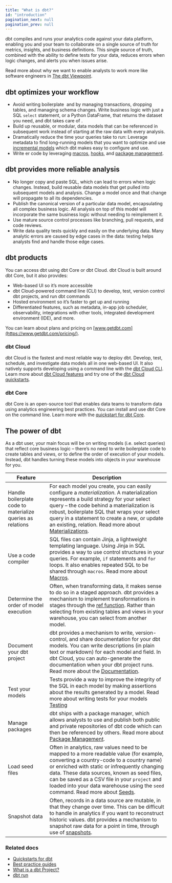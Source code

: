 ```yaml
---
title: "What is dbt?"
id: "introduction"
pagination_next: null
pagination_prev: null
---
```



<Snippet path="what-is-dbt-intro" />

dbt compiles and runs your analytics code against your data platform, enabling you and your team to collaborate on a single source of truth for metrics, insights, and business definitions. This single source of truth, combined with the ability to define tests for your data, reduces errors when logic changes, and alerts you when issues arise.

Read more about why we want to enable analysts to work more like software engineers in [The dbt Viewpoint](/community/resources/viewpoint).

## dbt optimizes your workflow

- Avoid writing boilerplate <Term id="dml" /> and <Term id="ddl" /> by managing transactions, dropping tables, and managing schema changes. Write business logic with just a SQL `select` statement, or a Python DataFrame, that returns the dataset you need, and dbt takes care of <Term id="materialization" />.
- Build up reusable, or modular, data models that can be referenced in subsequent work instead of starting at the raw data with every analysis.
- Dramatically reduce the time your queries take to run: Leverage metadata to find long-running models that you want to optimize and use [incremental models](/docs/build/incremental-models) which dbt makes easy to configure and use.
- Write <Term id="dry" />er code by leveraging [macros](/docs/build/jinja-macros), [hooks](/docs/build/hooks-operations), and [package management](/docs/build/packages).

## dbt provides more reliable analysis

- No longer copy and paste SQL, which can lead to errors when logic changes. Instead, build reusable data models that get pulled into subsequent models and analysis. Change a model once and that change will propagate to all its dependencies.
- Publish the canonical version of a particular data model, encapsulating all complex business logic. All analysis on top of this model will incorporate the same business logic without needing to reimplement it.
- Use mature source control processes like branching, pull requests, and code reviews.
- Write data quality tests quickly and easily on the underlying data. Many analytic errors are caused by edge cases in the data: testing helps analysts find and handle those edge cases.

## dbt products

You can access dbt using dbt Core or dbt Cloud. dbt Cloud is built around dbt Core, but it also provides:

- Web-based UI so it’s more accessible
- dbt Cloud-powered command line (CLI) to develop, test, version control dbt projects, and run dbt commands
- Hosted environment so it’s faster to get up and running
- Differentiated features, such as metadata, in-app job scheduler, observability, integrations with other tools, integrated development environment (IDE), and more.

You can learn about plans and pricing on [www.getdbt.com](https://www.getdbt.com/pricing/).

### dbt Cloud

dbt Cloud is the fastest and most reliable way to deploy dbt. Develop, test, schedule, and investigate data models all in one web-based UI. It also natively supports developing using a command line with the [dbt Cloud CLI](/docs/cloud/cloud-cli-installation).
Learn more about [dbt Cloud features](/docs/cloud/about-cloud/dbt-cloud-features) and try one of the [dbt Cloud quickstarts](/guides).

### dbt Core

dbt Core is an open-source tool that enables data teams to transform data using analytics engineering best practices. You can install and use dbt Core on the command line. Learn more with the [quickstart for dbt Core](/guides/codespace).

## The power of dbt

As a dbt user, your main focus will be on writing models (i.e. select queries) that reflect core business logic – there’s no need to write boilerplate code to create tables and views, or to define the order of execution of your models. Instead, dbt handles turning these models into objects in your warehouse for you.

| Feature               | Description |
|-----------------------|-------------|
| Handle boilerplate code to materialize queries as relations | For each model you create, you can easily configure a *materialization*. A materialization represents a build strategy for your select query – the code behind a materialization is robust, boilerplate SQL that wraps your select query in a statement to create a new, or update an existing, relation. Read more about [Materializations](/docs/build/materializations).|
| Use a code compiler | SQL files can contain Jinja, a lightweight templating language. Using Jinja in SQL provides a way to use control structures in your queries. For example, `if` statements and `for` loops. It also enables repeated SQL to be shared through `macros`. Read more about [Macros](/docs/build/jinja-macros).|
| Determine the order of model execution | Often, when transforming data, it makes sense to do so in a staged approach. dbt provides a mechanism to implement transformations in stages through the [ref function](/reference/dbt-jinja-functions/ref). Rather than selecting from existing tables and views in your warehouse, you can select from another model.|
| Document your dbt project | dbt provides a mechanism to write, version-control, and share documentation for your dbt models. You can write descriptions (in plain text or markdown) for each model and field. In dbt Cloud, you can auto-generate the documentation when your dbt project runs. Read more about the [Documentation](/docs/collaborate/documentation).|
| Test your models |  Tests provide a way to improve the integrity of the SQL in each model by making assertions about the results generated by a model. Read more about writing tests for your models [Testing](/docs/build/tests)|
| Manage packages | dbt ships with a package manager, which allows analysts to use and publish both public and private repositories of dbt code which can then be referenced by others. Read more about [Package Management](/docs/build/packages). |
| Load seed files| Often in analytics, raw values need to be mapped to a more readable value (for example, converting a country-code to a country name) or enriched with static or infrequently changing data. These data sources, known as seed files, can be saved as a CSV file in your `project` and loaded into your data warehouse using the `seed` command. Read more about [Seeds](/docs/build/seeds).|
| Snapshot data | Often, records in a data source are mutable, in that they change over time. This can be difficult to handle in analytics if you want to reconstruct historic values. dbt provides a mechanism to snapshot raw data for a point in time, through use of [snapshots](/docs/build/snapshots).|

### Related docs

- [Quickstarts for dbt](/guides)
- [Best practice guides](/best-practices)
- [What is a dbt Project?](/docs/build/projects)
- [dbt run](/docs/running-a-dbt-project/run-your-dbt-projects)
